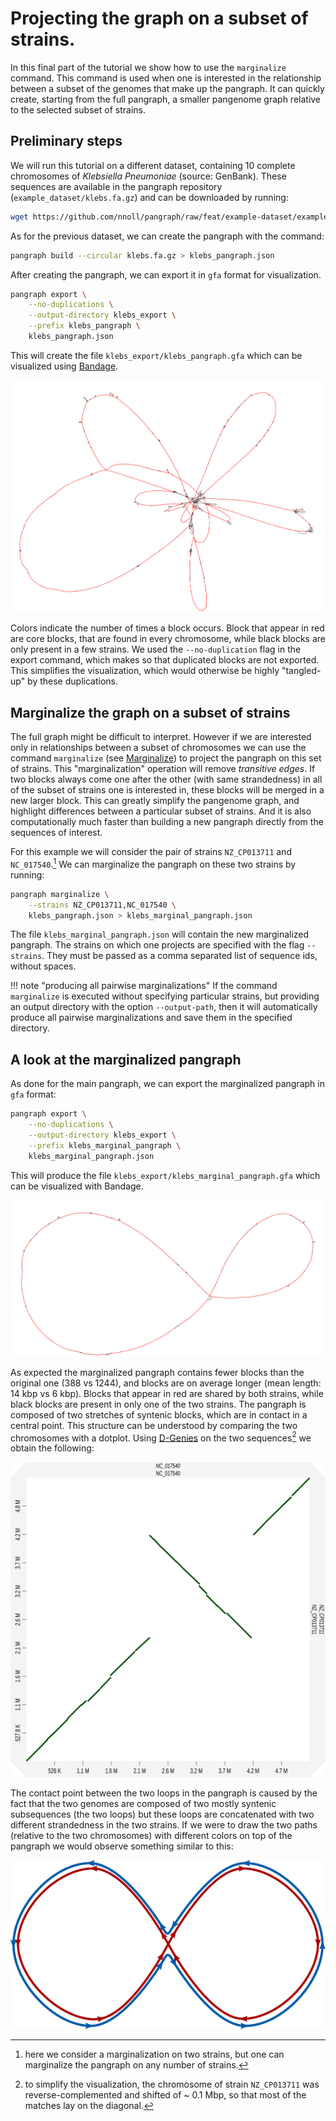 # Projecting the graph on a subset of strains.

In this final part of the tutorial we show how to use the `marginalize` command. This command is used when one is interested in the relationship between a subset of the genomes that make up the pangraph. It can quickly create, starting from the full pangraph, a smaller pangenome graph relative to the selected subset of strains.


## Preliminary steps

We will run this tutorial on a different dataset, containing 10 complete chromosomes of _Klebsiella Pneumoniae_ (source: GenBank). These sequences are available in the pangraph repository (`example_dataset/klebs.fa.gz`) and can be downloaded by running:

```bash
wget https://github.com/nnoll/pangraph/raw/feat/example-dataset/example_datasets/klebs.fa.gz
```

As for the previous dataset, we can create the pangraph with the command:

```bash
pangraph build --circular klebs.fa.gz > klebs_pangraph.json
```

After creating the pangraph, we can export it in `gfa` format for visualization.

```bash
pangraph export \
    --no-duplications \
    --output-directory klebs_export \
    --prefix klebs_pangraph \
    klebs_pangraph.json
```

This will create the file `klebs_export/klebs_pangraph.gfa` which can be visualized using [Bandage](https://rrwick.github.io/Bandage/).

![img](../assets/klebs_full_pangraph.png)

Colors indicate the number of times a block occurs. Block that appear in red are core blocks, that are found in every chromosome, while black blocks are only present in a few strains. We used the `--no-duplication` flag in the export command, which makes so that duplicated blocks are not exported. This simplifies the visualization, which would otherwise be highly "tangled-up" by these duplications.

## Marginalize the graph on a subset of strains

The full graph might be difficult to interpret. However if we are interested only in relationships between a subset of chromosomes we can use the command `marginalize` (see [Marginalize](@ref)) to project the pangraph on this set of strains. This "marginalization" operation will remove _transitive edges_. If two blocks always come one after the other (with same strandedness) in all of the subset of strains one is interested in, these blocks will be merged in a new larger block. This can greatly simplify the pangenome graph, and highlight differences between a particular subset of strains. And it is also computationally much faster than building a new pangraph directly from the sequences of interest.

For this example we will consider the pair of strains `NZ_CP013711` and `NC_017540`.[^1] We can marginalize the pangraph on these two strains by running:

[^1]: here we consider a marginalization on two strains, but one can marginalize the pangraph on any number of strains.


```bash
pangraph marginalize \
    --strains NZ_CP013711,NC_017540 \
    klebs_pangraph.json > klebs_marginal_pangraph.json
```

The file `klebs_marginal_pangraph.json` will contain the new marginalized pangraph. The strains on which one projects are specified with the flag `--strains`. They must be passed as a comma separated list of sequence ids, without spaces.

!!! note "producing all pairwise marginalizations"
    If the command `marginalize` is executed without specifying particular strains, but providing an output directory with the option `--output-path`, then it will automatically produce all pairwise marginalizations and save them in the specified directory.

## A look at the marginalized pangraph

As done for the main pangraph, we can export the marginalized pangraph in `gfa` format:

```bash
pangraph export \
    --no-duplications \
    --output-directory klebs_export \
    --prefix klebs_marginal_pangraph \
    klebs_marginal_pangraph.json
```

This will produce the file `klebs_export/klebs_marginal_pangraph.gfa` which can be visualized with Bandage.

![img](../assets/klebs_marginal_pangraph.png)

As expected the marginalized pangraph contains fewer blocks than the original one (388 vs 1244), and blocks are on average longer (mean length: 14 kbp vs 6 kbp). Blocks that appear in red are shared by both strains, while black blocks are present in only one of the two strains. The pangraph is composed of two stretches of syntenic blocks, which are in contact in a central point. This structure can be understood by comparing the two chromosomes with a dotplot. Using [D-Genies](http://dgenies.toulouse.inra.fr/) on the two sequences[^2] we obtain the following:

[^2]: to simplify the visualization, the chromosome of strain `NZ_CP013711` was reverse-complemented and shifted of ~ 0.1 Mbp, so that most of the matches lay on the diagonal.

![img](../assets/dgenies_dotplot.png)

The contact point between the two loops in the pangraph is caused by the fact that the two genomes are composed of two mostly syntenic subsequences (the two loops) but these loops are concatenated with two different strandedness in the two strains. If we were to draw the two paths (relative to the two chromosomes) with different colors on top of the pangraph we would observe something similar to this:

![img](../assets/pangraph_inversion.png)
